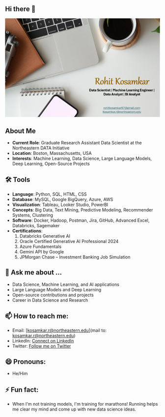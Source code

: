 ## Hi there 👋
<!-- Centering the image using HTML -->
<div align="center">
  <img src="port.png" alt="alt text" style="width: 550px;">
</div>

## About Me

- **Current Role**: Graduate Research Assistant Data Scientist at the Northeastern DATA Initiative
- **Location**: Boston, Massachusetts, USA
- **Interests**: Machine Learning, Data Science, Large Language Models, Deep Learning, Open-Source Projects

## 🛠️ Tools

- **Language**: Python, SQL, HTML, CSS
- **Database**: MySQL, Google BigQuery, Azure, AWS
- **Visualization**: Tableau, Looker Studio, PowerBI
- **Concepts**: Big Data, Text Mining, Predictive Modeling, Recommender Systems, Clustering
- **Software**: Docker, Hadoop, Postman, Jira, GitHub, Advanced Excel, Databricks, Sagemaker  
- **Certifications**:
  1. Databricks Generative AI
  2. Oracle Certified Generative AI Professional 2024
  3. Azure Fundamentals
  4. Gemini API by Google
  5. JPMorgan Chase – Investment Banking Job Simulation

## 💬 Ask me about ...
- Data Science, Machine Learning, and AI applications
- Large Language Models and Deep Learning
- Open-source contributions and projects
- Career in Data Science and Research

## 📫 How to reach me:
- Email: [kosamkar.r@northeastern.edu](mail to: kosamkar.r@northeastern.edu)
- LinkedIn: [Connect on LinkedIn](https://www.linkedin.com/in/rohit-kosamkar-177399195/)
- Twitter: [Follow me on Twitter](https://x.com/rohitkosamkar18)

## 😄 Pronouns: 
- He/Him 

## ⚡ Fun fact:
-  When I'm not training models, I'm training for marathons! Running helps me clear my mind and come up with new data science ideas.

<!--
**rohit180497/rohit180497** is a ✨ _special_ ✨ repository because its `README.md` (this file) appears on your GitHub profile.

Here are some ideas to get you started:

- 🔭 I’m currently working on ...
- 🌱 I’m currently learning ...
- 👯 I’m looking to collaborate on ...
- 🤔 I’m looking for help with ...
- 💬 Ask me about ...
- 📫 How to reach me: ...
- 😄 Pronouns: ...
- ⚡ Fun fact: ...
-->
